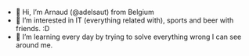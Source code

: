 - 👋 Hi, I’m Arnaud (@adelsaut) from Belgium
- 👀 I’m interested in IT (everything related with), sports and beer with friends. :D
- 🌱 I’m learning every day by trying to solve everything wrong I can see around me. 
